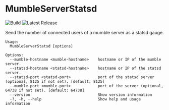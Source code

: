 # MumbleServerStatsd

![Build](https://github.com/corenting/MumbleServerStatsd/workflows/Build/badge.svg) ![Latest Release](https://img.shields.io/github/v/release/corenting/MumbleServerStatsd)

Send the number of connected users of a mumble server as a statsd gauge.

```
Usage:
  MumbleServerStatsd [options]

Options:
  --mumble-hostname <mumble-hostname>    hostname or IP of the mumble server.
  --statsd-hostname <statsd-hostname>    hostname or IP of the statsd server.
  --statsd-port <statsd-port>            port of the statsd server (optional, 8125 if not set). [default: 8125]
  --mumble-port <mumble-port>            port of the server (optional, 64738 if not set). [default: 64738]
  --version                              Show version information
  -?, -h, --help                         Show help and usage information
```